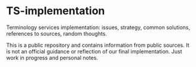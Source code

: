 # TS-implementation
Terminology services implementation: issues, strategy, common solutions, references to sources, random thoughts.

This is a public repository and contains information from public sources. 
It is not an official guidance or reflection of our final implementation. Just work in progress and personal notes.
